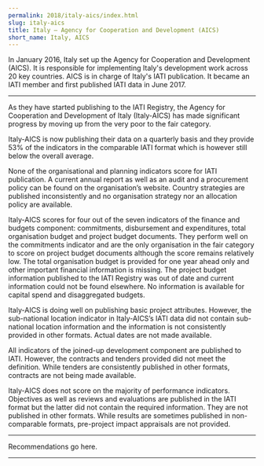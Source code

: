 ```yaml
---
permalink: 2018/italy-aics/index.html
slug: italy-aics
title: Italy – Agency for Cooperation and Development (AICS)
short_name: Italy, AICS
---
```


In January 2016, Italy set up the Agency for Cooperation and Development (AICS). It is responsible for implementing Italy's development work across 20 key countries. AICS is in charge of Italy's IATI publication. It became an IATI member and first published IATI data in June 2017. 

---

As they have started publishing to the IATI Registry, the Agency for Cooperation and Development of Italy (Italy-AICS) has made significant progress by moving up from the very poor to the fair category. 

Italy-AICS is now publishing their data on a quarterly basis and they provide 53% of the indicators in the comparable IATI format which is however still below the overall average.  

None of the organisational and planning indicators score for IATI publication. A current annual report as well as an audit and a procurement policy can be found on the organisation’s website. Country strategies are published inconsistently and no organisation strategy nor an allocation policy are available. 

Italy-AICS scores for four out of the seven indicators of the finance and budgets component: commitments, disbursement and expenditures, total organisation budget and project budget documents. They perform well on the commitments indicator and are the only organisation in the fair category to score on project budget documents although the score remains relatively low. The total organisation budget is provided for one year ahead only and other important financial information is missing. The project budget information published to the IATI Registry was out of date and current information could not be found elsewhere. No information is available for capital spend and disaggregated budgets.

Italy-AICS is doing well on publishing basic project attributes. However, the sub-national location indicator in Italy-AICS’s IATI data did  not contain sub-national location information and the information is not consistently provided in other formats. Actual dates are not made available.

All indicators of the joined-up development component are published to IATI. However, the contracts and tenders provided did not meet the definition. While tenders are consistently published in other formats, contracts are not being made available. 

Italy-AICS does not score on the majority of performance indicators. Objectives as well as reviews and evaluations are published in the IATI format but the latter did not contain the required information. They are not published in other formats. While results are sometimes published in non-comparable formats, pre-project impact appraisals are not provided.



---

Recommendations go here.

---
